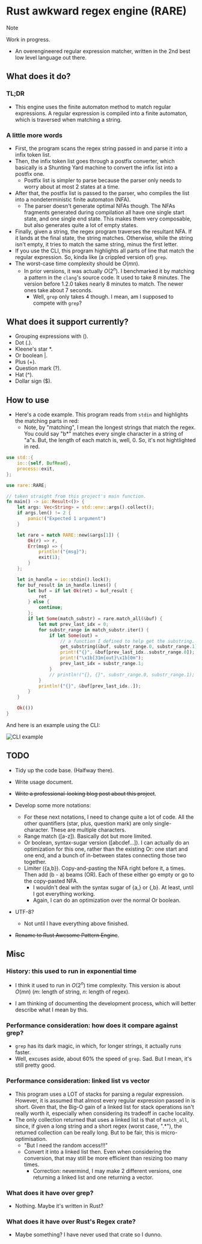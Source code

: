 # Rust awkward regex engine (RARE)

> [!NOTE]
> Work in progress.

- An overengineered regular expression matcher, written in the 2nd best low level
language out there.

## What does it do?

### TL;DR

- This engine uses the finite automaton method to match regular expressions. A
regular expression is compiled into a finite automaton, which is traversed when
matching a string.

### A little more words

- First, the program scans the regex string passed in and parse it into a infix
token list.
- Then, the infix token list goes through a postfix converter, which basically
is a Shunting Yard machine to convert the infix list into a postfix one.
  - Postfix list is simpler to parse because the parser only needs to worry
  about at most 2 states at a time.
- After that, the postfix list is passed to the parser, who compiles the list
into a nondeterministic finite automaton (NFA).
  - The parser doesn't generate optimal NFAs though. The NFAs fragments generated
  during compilation all have one single start state, and one single end state.
  This makes them very composable, but also generates quite a lot of empty states.
- Finally, given a string, the regex program traverses the resultant NFA.
If it lands at the final state, the string matches. Otherwise, while the string
isn't empty, it tries to match the same string, minus the first letter.
- If you use the CLI, this program highlights all parts of line that match the
regular expression. So, kinda like (a crippled version of) `grep`.
- The worst-case time complexity should be $O(mn)$.
  - In prior versions, it was actually $O(2^n)$. I benchmarked it by matching
  a pattern in the `clang`'s source code. It used to take 8 minutes. The version
  before 1.2.0 takes nearly 8 minutes to match. The newer ones take about 7 seconds.
    - Well, `grep` only takes 4 though. I mean, am I supposed to compete with `grep`?

## What does it support currently?

- Grouping expressions with ().
- Dot (.).
- Kleene's star \*.
- Or boolean |.
- Plus (+).
- Question mark (?).
- Hat (^).
- Dollar sign ($).

## How to use

- Here's a code example. This program reads from `stdin` and highlights the matching
parts in red:
  - Note, by "matching", I mean the longest strings that match the regex. You could
  say "b\*" matches every single character in a string of "a"s. But, the length of
  each match is, well, 0. So, it's not hightlighted in red.

```rust
use std::{
    io::{self, BufRead},
    process::exit,
};

use rare::RARE;

// taken straight from this project's main function.
fn main() -> io::Result<()> {
    let args: Vec<String> = std::env::args().collect();
    if args.len() != 2 {
        panic!("Expected 1 argument")
    }

    let rare = match RARE::new(&args[1]) {
        Ok(r) => r,
        Err(msg) => {
            println!("{msg}");
            exit(1);
        }
    };

    let in_handle = io::stdin().lock();
    for buf_result in in_handle.lines() {
        let buf = if let Ok(ret) = buf_result {
            ret
        } else {
            continue;
        };
        if let Some(match_substr) = rare.match_all(&buf) {
            let mut prev_last_idx = 0;
            for substr_range in match_substr.iter() {
                if let Some(out) = 
                    // a function I defined to help get the substring.
                    get_substring(&buf, substr_range.0, substr_range.1) {
                    print!("{}", &buf[prev_last_idx..substr_range.0]);
                    print!("\x1b[31m{out}\x1b[0m");
                    prev_last_idx = substr_range.1;
                }
                // println!("{}, {}", substr_range.0, substr_range.1);
            }
            println!("{}", &buf[prev_last_idx..]);
        }
    }

    Ok(())
}

```

And here is an example using the CLI:

![CLI example](https://github.com/user-attachments/assets/a6ff171a-1d0f-48f2-b20a-41ba716ac351)

## TODO

- Tidy up the code base. (Halfway there).
- Write usage document.
- ~~Write a professional-looking blog post about this project~~.
- Develop some more notations:
  - For these next notations, I need to change quite a lot of code. All the other
  quantifiers (star, plus, question mark) are only single-character. These are
  multiple characters.
  - Range match (\[a-z\]). Basically dot but more limited.
  - Or boolean, syntax-sugar version (\[abcdef...\]). I can actually do an
  optimization for this one, rather than the existing Or: one start and one end,
  and a bunch of in-between states connecting those two together.
  - Limiter ({a,b}). Copy-and-pasting the NFA right before it, a times. Then add
  (b - a) beams (OR). Each of these either go empty or go to the copy-pasted NFA.
    - I wouldn't deal with the syntax sugar of {a,} or {,b}. At least, until I got
    everything working.
    - Again, I can do an optimization over the normal Or boolean.

- UTF-8?
  - Not until I have everything above finished.

- ~~Rename to Rust Awesome Pattern Engine~~.

## Misc

### History: this used to run in exponential time

- I think it used to run in $O(2^n)$ time complexity. This version is about
$O(mn)$ ($m$: length of string, $n$: length of regex).

- I am thinking of documenting the development process, which will better
describe what I mean by this.

### Performance consideration: how does it compare against grep?

- `grep` has its dark magic, in which, for longer strings, it actually runs faster.
- Well, excuses aside, about 60% the speed of `grep`. Sad. But I mean, it's still
pretty good.

### Performance consideration: linked list vs vector

- This program uses a LOT of stacks for parsing a regular expression. However,
it is assumed that almost every regular expression passed in is short. Given
that, the Big-O gain of a linked list for stack operations isn't really worth
it, especially when considering its tradeoff in cache locality.
- The only collection returned that uses a linked list is that of `match_all`,
since, if given a long string and a short regex (worst case, ".\*"), the
returned collection can be really long. But to be fair, this is micro-optimisation.
  - "But I need the random access!!!"
  - Convert it into a linked list then. Even when considering the conversion, that
  may still be more efficient than resizing too many times.
    - Correction: nevermind, I may make 2 different versions, one returning a linked
    list and one returning a vector.

### What does it have over grep?

- Nothing. Maybe it's written in Rust?

### What does it have over Rust's Regex crate?

- Maybe something? I have never used that crate so I dunno.
